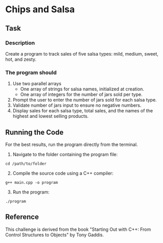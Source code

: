 # Chips and Salsa

## Task

### Description
Create a program to track sales of five salsa types: mild, medium, sweet, hot, and zesty.

### The program should
1. Use two parallel arrays
    - One array of strings for salsa names, initialized at creation.
    - One array of integers for the number of jars sold per type.
2. Prompt the user to enter the number of jars sold for each salsa type.
3. Validate number of jars input to ensure no negative numbers.
4. Display sales for each salsa type, total sales, and the names of the highest and lowest selling products.

## Running the Code
For the best results, run the program directly from the terminal.

1. Navigate to the folder containing the program file:
```
cd /path/to/folder
```
2. Compile the source code using a C++ compiler:
```
g++ main.cpp -o program
```
3. Run the program:
```
./program
```

## Reference
This challenge is derived from the book "Starting Out with C++: From Control Structures to Objects" by Tony Gaddis.